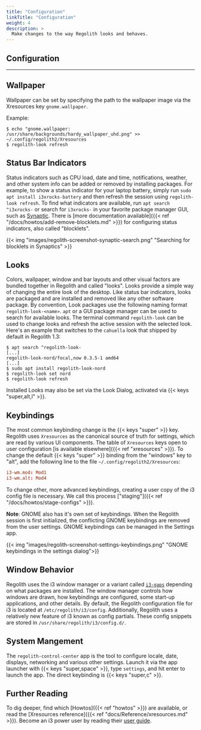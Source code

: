 ```yaml
---
title: "Configuration"
linkTitle: "Configuration"
weight: 4
description: >
  Make changes to the way Regolith looks and behaves.
---
```


## Configuration

--- 

## Wallpaper

Wallpaper can be set by specifying the path to the wallpaper image via the Xresources key `gnome.wallpaper`.  

Example: 

```console
$ echo "gnome.wallpaper: /usr/share/backgrounds/hardy_wallpaper_uhd.png" >> ~/.config/regolith2/Xresources
$ regolith-look refresh 
```


## Status Bar Indicators

Status indicators such as CPU load, date and time, notifications, weather, and other system info can be added or removed by installing packages. For example, to show a status indicator for your laptop battery, simply run `sudo apt install i3xrocks-battery` and then refresh the session using `regolith-look refresh`. To find what indicators are available, run `apt search ^i3xrocks-` or search for `i3xrocks-` in your favorite package manager GUI, such as [Synaptic](https://help.ubuntu.com/community/SynapticHowto). There is [more documentation available]({{< ref "/docs/howtos/add-remove-blocklets.md" >}}) for configuring status indicators, also called "blocklets".

{{< img "images/regolith-screenshot-synaptic-search.png" "Searching for blocklets in Synaptics" >}}

## Looks

Colors, wallpaper, window and bar layouts and other visual factors are bundled together in Regolith and called "looks". Looks provide a simple way of changing the entire look of the desktop. Like status bar indicators, looks are packaged and are installed and removed like any other software package. By convention, Look packages use the following naming format `regolith-look-<name>`. `apt` or a GUI package manager can be used to search for available looks. The terminal command `regolith-look` can be used to change looks and refresh the active session with the selected look. Here's an example that switches to the `cahuella` look that shipped by default in Regolith 1.3:

```console
$ apt search ^regolith-look-
[...]
regolith-look-nord/focal,now 0.3.5-1 amd64
[...]
$ sudo apt install regolith-look-nord
$ regolith-look set nord
$ regolith-look refresh
```

Installed Looks may also be set via the Look Dialog, activated via {{< keys "super,alt,l" >}}.

## Keybindings

The most common keybinding change is the {{< keys "super" >}} key. Regolith uses `Xresources` as the canonical source of truth for settings, which are read by various UI components. The table of `Xresources` keys open to user configuration [is available elsewhere]({{< ref "xresources" >}}). To change the default {{< keys "super" >}} binding from the "windows" key to "alt", add the following line to the file `~/.config/regolith2/Xresources`:

```toml
i3-wm.mod: Mod1
i3-wm.alt: Mod4
```

To change other, more advanced keybindings, creating a user copy of the i3 config file is necessary. We call this process ["staging"]({{< ref "/docs/howtos/stage-configs" >}}).

**Note**: GNOME also has it's own set of keybindings. When the Regolith session is first initialized, the conflicting GNOME keybindings are removed from the user settings. GNOME keybindings can be managed in the Settings app.

{{< img "images/regolith-screenshot-settings-keybindings.png" "GNOME keybindings in the settings dialog">}}

## Window Behavior

Regolith uses the i3 window manager or a variant called [`i3-gaps`](https://github.com/Airblader/i3) depending on what packages are installed. The window manager controls how windows are drawn, how keybindings are configured, some start-up applications, and other details. By default, the Regolith configuration file for i3 is located at `/etc/regolith/i3/config`.  Additionally, Regolith uses a relatively new feature of i3 known as config partials. These config snippets are stored in `/usr/share/regolith/i3/config.d/`.

## System Mangement

The `regolith-control-center` app is the tool to configure locale, date, displays, networking and various other settings. Launch it via the app launcher with {{< keys "super,space" >}}, type `settings`, and hit enter to launch the app. The direct keybinding is {{< keys "super,c" >}}.

## Further Reading

To dig deeper, find which [Howtos]({{< ref "howtos" >}}) are available, or read the [Xresources reference]({{< ref "docs/Reference/xresources.md" >}}). Become an i3 power user by reading their [user guide](https://i3wm.org/docs/userguide.html).
